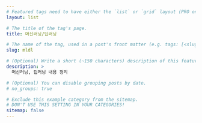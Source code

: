 ```yaml
---
# Featured tags need to have either the `list` or `grid` layout (PRO only).
layout: list

# The title of the tag's page.
title: 머신러닝/딥러닝

# The name of the tag, used in a post's front matter (e.g. tags: [<slug>]).
slug: mldl

# (Optional) Write a short (~150 characters) description of this featured tag.
description: >
  머신러닝, 딥러닝 내용 정리

# (Optional) You can disable grouping posts by date.
# no_groups: true

# Exclude this example category from the sitemap.
# DON'T USE THIS SETTING IN YOUR CATEGORIES!
sitemap: false
---
```

